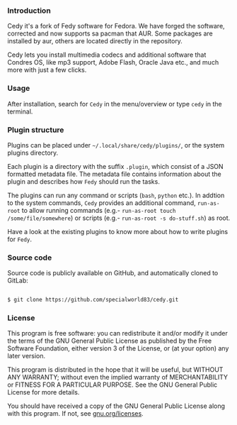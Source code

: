 ### Introduction
Cedy it's a fork of Fedy software for Fedora. We have forged the software, corrected and now supports sa pacman that AUR. Some packages are installed by aur, others are located directly in the repository.

Cedy lets you install multimedia codecs and additional software that Condres OS, like mp3 support, Adobe Flash, Oracle Java etc., and much more with just a few clicks.


### Usage

After installation, search for `Cedy` in the menu/overview or type `cedy` in the terminal.

### Plugin structure

Plugins can be placed under `~/.local/share/cedy/plugins/`, or the system plugins directory.

Each plugin is a directory with the suffix `.plugin`, which consist of a JSON formatted metadata file. The metadata file contains information about the plugin and describes how `Fedy` should run the tasks.

The plugins can run any command or scripts (`bash`, `python` etc.). In addtion to the system commands, `Cedy` provides an additional command, `run-as-root` to allow running commands (e.g.- `run-as-root touch /some/file/somewhere`) or scripts (e.g.- `run-as-root -s do-stuff.sh`) as root.

Have a look at the existing plugins to know more about how to write plugins for `Fedy`.

### Source code

Source code is publicly available on GitHub, and automatically cloned to GitLab:


```sh

$ git clone https://github.com/specialworld83/cedy.git
```


### License

This program is free software: you can redistribute it and/or modify it under
the terms of the GNU General Public License as published by the Free Software
Foundation, either version 3 of the License, or (at your option) any later
version.

This program is distributed in the hope that it will be useful, but WITHOUT ANY
WARRANTY; without even the implied warranty of MERCHANTABILITY or FITNESS FOR A
PARTICULAR PURPOSE. See the GNU General Public License for more details.

You should have received a copy of the GNU General Public License along with
this program.  If not, see [gnu.org/licenses](http://www.gnu.org/licenses/).
